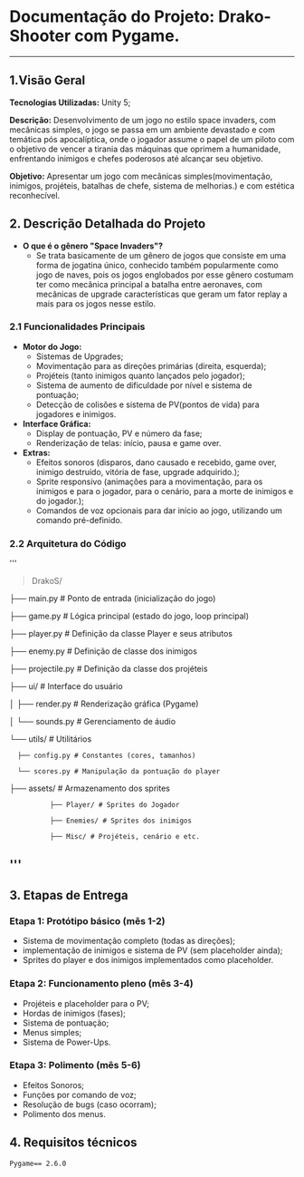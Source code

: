 # **Documentação do Projeto: Drako-Shooter com Pygame.**
---
## **1.Visão Geral**
**Tecnologias Utilizadas:** Unity 5;

**Descrição:** Desenvolvimento de um jogo no estilo space invaders, com mecânicas simples, o jogo se passa em um ambiente devastado e com temática pós apocalíptica, onde o jogador assume o papel de um piloto com o objetivo de vencer a tirania das máquinas que oprimem a humanidade, enfrentando inimigos e chefes poderosos até alcançar seu objetivo.

**Objetivo:** Apresentar um jogo com mecânicas simples(movimentação, inimigos, projéteis, batalhas de chefe, sistema de melhorias.) e com estética reconhecível.
## **2. Descrição Detalhada do Projeto**
- **O que é o gênero "Space Invaders"?**
  - Se trata basicamente de um gênero de jogos que consiste em uma forma de jogatina único, conhecido também popularmente como jogo de naves, pois os jogos englobados por esse gênero costumam ter como mecânica principal a batalha entre aeronaves, com mecânicas de upgrade características que geram um fator replay a mais para os jogos nesse estilo.
### **2.1 Funcionalidades Principais**
- **Motor do Jogo:**
  - Sistemas de Upgrades;
  - Movimentação para as direções primárias (direita, esquerda);
  - Projéteis (tanto inimigos quanto lançados pelo jogador);
  - Sistema de aumento de dificuldade por nível e sistema de pontuação;
  - Detecção de colisões e sistema de PV(pontos de vida) para jogadores e inimigos.
- **Interface Gráfica:**
  - Display de pontuação, PV e número da fase;
  - Renderização de telas: início, pausa e game over.
- **Extras:** 
  - Efeitos sonoros (disparos, dano causado e recebido, game over, inimigo destruído, vitória de fase, upgrade adquirido.);
  - Sprite responsivo (animações para a movimentação, para os inimigos e para o jogador, para o cenário, para a morte de inimigos e do jogador.);
  - Comandos de voz opcionais para dar início ao jogo, utilizando um comando pré-definido.

### **2.2 Arquitetura do Código**
'''
> DrakoS/
>
  ├── main.py # Ponto de entrada (inicialização do jogo)

  ├── game.py # Lógica principal (estado do jogo, loop principal)

  ├── player.py # Definição da classe Player e seus atributos

  ├── enemy.py # Definição de classe dos inimigos 

  ├── projectile.py # Definição da classe dos projéteis

  ├── ui/ # Interface do usuário

  │   ├── render.py # Renderização gráfica (Pygame)

  │   └── sounds.py # Gerenciamento de áudio

  └── utils/ # Utilitários

      ├── config.py # Constantes (cores, tamanhos)
    
      └── scores.py # Manipulação da pontuação do player
    
  ├── assets/ # Armazenamento dos sprites

              ├── Player/ # Sprites do Jogador
              
              ├── Enemies/ # Sprites dos inimigos
              
              ├── Misc/ # Projéteis, cenário e etc.
'''
---
## **3. Etapas de Entrega**
### **Etapa 1: Protótipo básico (mês 1-2)**
  - Sistema de movimentação completo (todas as direções);
  - implementação de inimigos e sistema de PV (sem placeholder ainda);
  - Sprites do player e dos inimigos implementados como placeholder.
### **Etapa 2: Funcionamento pleno (mês 3-4)**
  - Projéteis e placeholder para o PV;
  - Hordas de inimigos (fases);
  - Sistema de pontuação;
  - Menus simples;
  - Sistema de Power-Ups.
### **Etapa 3: Polimento (mês 5-6)**
  - Efeitos Sonoros;
  - Funções por comando de voz;
  - Resolução de bugs (caso ocorram);
  - Polimento dos menus.
 
## **4. Requisitos técnicos**
```
Pygame== 2.6.0
